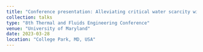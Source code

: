```yaml
---
title: "Conference presentation: Alleviating critical water scarcity with mud bricks"
collection: talks
type: "8th Thermal and Fluids Engineering Conference"
venue: "University of Maryland"
date: 2023-03-28
location: "College Park, MD, USA"
---
```

